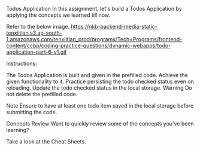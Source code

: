 Todos Application
In this assignment, let's build a Todos Application by applying the concepts we learned till now.

Refer to the below image.
https://nkb-backend-media-static-tenxiitian.s3.ap-south-1.amazonaws.com/tenxiitian_prod/programs/Tech+Programs/frontend-content/ccbp/coding-practice-questions/dynamic-webapps/todo-application-part-6-v1.gif

Instructions:

The Todos Application is built and given in the prefilled code. Achieve the given functionality to it.
Practice persisting the todo checked status even on reloading.
Update the todo checked status in the local storage.
Warning
Do not delete the prefilled code.

Note
Ensure to have at least one todo item saved in the local storage before submitting the code.

Concepts Review
Want to quickly review some of the concepts you’ve been learning?

Take a look at the Cheat Sheets.